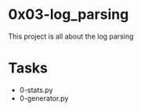 # 0x03-log_parsing
  This project is all about the log parsing

# Tasks
* 0-stats.py
* 0-generator.py
